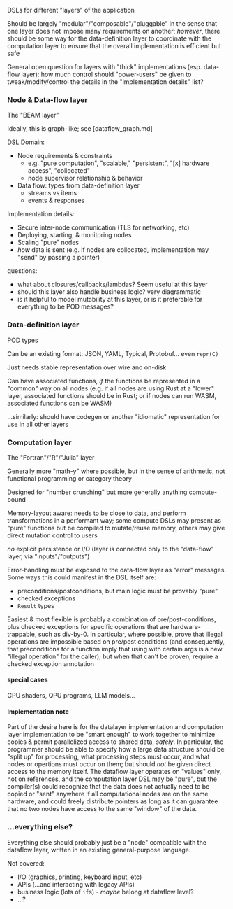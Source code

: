 DSLs for different "layers" of the application

Should be largely "modular"/"composable"/"pluggable" in the sense that one
layer does not impose many requirements on another; _however_, there should be
some way for the data-definition layer to coordinate with the computation layer
to ensure that the overall implementation is efficient but safe

General open question for layers with "thick" implementations (esp. data-flow
layer): how much control should "power-users" be given to tweak/modify/control
the details in the "implementation details" list?

### Node & Data-flow layer

The "BEAM layer"

Ideally, this is graph-like; see [dataflow_graph.md]

DSL Domain:
* Node requirements & constraints
  * e.g. "pure computation", "scalable," "persistent", "[x] hardware access",
    "collocated"
  * node supervisor relationship & behavior
* Data flow: types from data-definition layer
  * streams vs items
  * events & responses

Implementation details:
* Secure inter-node communication (TLS for networking, etc)
* Deploying, starting, & monitoring nodes
* Scaling "pure" nodes
* _how_ data is sent (e.g. if nodes are collocated, implementation may "send"
  by passing a pointer)

questions:
* what about closures/callbacks/lambdas? Seem useful at this layer
* should this layer also handle business logic? very diagrammatic
* is it helpful to model mutability at this layer, or is it preferable for
  everything to be POD messages?

### Data-definition layer

POD types

Can be an existing format: JSON, YAML, Typical, Protobuf... even `repr(C)`

Just needs stable representation over wire and on-disk

Can have associated functions, _if_ the functions be represented in a "common"
way on all nodes (e.g. if all nodes are using Rust at a "lower" layer,
associated functions should be in Rust; or if nodes can run WASM, associated
functions can be WASM)

...similarly: should have codegen or another "idiomatic" representation for use
in all other layers

### Computation layer

The "Fortran"/"R"/"Julia" layer

Generally more "math-y" where possible, but in the sense of arithmetic, not
functional programming or category theory

Designed for "number crunching" but more generally anything compute-bound

Memory-layout aware: needs to be close to data, and perform transformations in
a performant way; some compute DSLs may present as "pure" functions but be
compiled to mutate/reuse memory, others may give direct mutation control to
users

_no_ explicit persistence or I/O (layer is connected only to the "data-flow"
layer, via "inputs"/"outputs")

Error-handling must be exposed to the data-flow layer as "error" messages. Some
ways this could manifest in the DSL itself are:
* preconditions/postconditions, but main logic must be provably "pure"
* checked exceptions
* `Result` types

Easiest & most flexible is probably a combination of pre/post-conditions, plus
checked exceptions for specific operations that are hardware-trappable, such as
div-by-0. In particular, where possible, prove that illegal operations are
impossible based on pre/post conditions (and consequently, that preconditions
for a function imply that using with certain args is a new "illegal operation"
for the caller); but when that can't be proven, require a checked exception
annotation

#### special cases

GPU shaders, QPU programs, LLM models...

#### Implementation note

Part of the desire here is for the datalayer implementation and computation
layer implementation to be "smart enough" to work together to minimize copies &
permit parallelized access to shared data, _safely_. In particular, the
programmer should be able to specify how a large data structure should be
"split up" for processing, what processing steps must occur, and what nodes or
opertions must occur on them; but should _not_ be given direct access to the
memory itself. The dataflow layer operates on "values" only, not on references,
and the computation layer DSL may be "pure", but the compiler(s) could
recognize that the data does not actually need to be copied or "sent" anywhere
if all computational nodes are on the same hardware, and could freely
distribute pointers as long as it can guarantee that no two nodes have access
to the same "window" of the data.

### ...everything else?

Everything else should probably just be a "node" compatible with the dataflow
layer, written in an existing general-purpose language.

Not covered:
* I/O (graphics, printing, keyboard input, etc)
* APIs (...and interacting with legacy APIs)
* business logic (lots of `if`s) - _maybe_ belong at dataflow level?
* ...?
